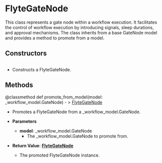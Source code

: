 # FlyteGateNode

This class represents a gate node within a workflow execution. It facilitates the control of workflow execution by introducing signals, sleep durations, and approval mechanisms. The class inherits from a base GateNode model and provides a method to promote from a model.

## Constructors
```def FlyteGateNode()
```
-  Constructs a FlyteGateNode.



## Methods
@classmethod
def promote_from_model(model: _workflow_model.GateNode) - > [FlyteGateNode](flytekit_remote_entities_flytegatenode)
-  Promotes a FlyteGateNode from a _workflow_model.GateNode.
- **Parameters**

  - **model**: _workflow_model.GateNode
    - The _workflow_model.GateNode to promote from.

- **Return Value**:
**[FlyteGateNode](flytekit_remote_entities_flytegatenode)**
  - The promoted FlyteGateNode instance.

